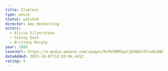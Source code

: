 ```yaml
---
title: Clueless
type: movie
status: watched
director: Amy Heckerling
actors:
  - Alicia Silverstone
  - Stacey Dash
  - Brittany Murphy
year: 1995
coverUrl: https://m.media-amazon.com/images/M/MV5BMTgwYjQ1NDktOTcwNi00MWZhLTliYWQtZDg5NjZhY2U5ZTNlXkEyXkFqcGc@._V1_SX300.jpg
dateAdded: 2025-10-07T18:20:04.441Z
rating: 4
---
```


